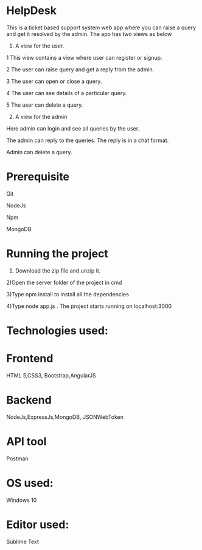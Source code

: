

# HelpDesk
This is a ticket based support system web app where you can raise a query and get it resolved by the admin. The apo has two views as below
1) A view for the user.

1 This view contains a view where user can register or signup.

2 The user can raise query and get a reply from the admin.

3 The user can open or close a query.

4 The user can see details of a particular query.

5 The user can delete a query.

2) A view for the admin

Here admin can login and see all queries by the user.

The admin can reply to the queries. The reply is in a chat format.

Admin can delete a query.

# Prerequisite
Git

NodeJs

Npm

MongoDB
# Running the project
1) Download the zip file and unzip it.

2)Open the server folder of the project in cmd

3)Type npm install to install all the dependencies

4)Type node app.js . The project starts running on localhost:3000

# Technologies used:
# Frontend
HTML 5,CSS3, Bootstrap,AngularJS

# Backend
NodeJs,ExpressJs,MongoDB, JSONWebToken

# API tool
Postman

# OS used: 
Windows 10

# Editor used:
Sublime Text
